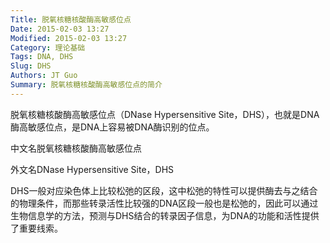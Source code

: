```yaml
---
Title: 脱氧核糖核酸酶高敏感位点
Date: 2015-02-03 13:27
Modified: 2015-02-03 13:27
Category: 理论基础
Tags: DNA, DHS
Slug: DHS
Authors: JT Guo
Summary: 脱氧核糖核酸酶高敏感位点的简介
---
```


脱氧核糖核酸酶高敏感位点（DNase Hypersensitive Site，DHS），也就是DNA酶高敏感位点，是DNA上容易被DNA酶识别的位点。

中文名脱氧核糖核酸酶高敏感位点

外文名DNase Hypersensitive Site，DHS

DHS一般对应染色体上比较松弛的区段，这中松弛的特性可以提供酶去与之结合的物理条件，而那些转录活性比较强的DNA区段一般也是松弛的，因此可以通过生物信息学的方法，预测与DHS结合的转录因子信息，为DNA的功能和活性提供了重要线索。
